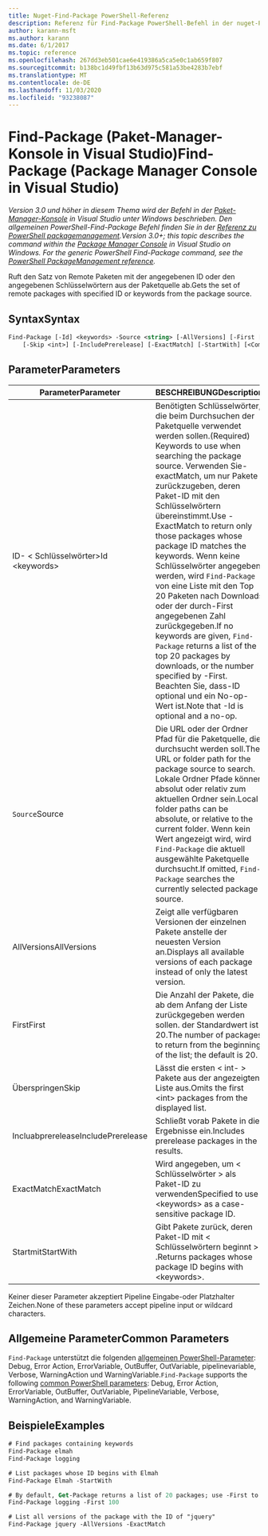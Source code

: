 ```yaml
---
title: Nuget-Find-Package PowerShell-Referenz
description: Referenz für Find-Package PowerShell-Befehl in der nuget-Paket-Manager-Konsole in Visual Studio.
author: karann-msft
ms.author: karann
ms.date: 6/1/2017
ms.topic: reference
ms.openlocfilehash: 267dd3eb501cae6e419386a5ca5e0c1ab659f807
ms.sourcegitcommit: b138bc1d49fbf13b63d975c581a53be4283b7ebf
ms.translationtype: MT
ms.contentlocale: de-DE
ms.lasthandoff: 11/03/2020
ms.locfileid: "93238087"
---
```

# <a name="find-package-package-manager-console-in-visual-studio"></a><span data-ttu-id="30dd4-103">Find-Package (Paket-Manager-Konsole in Visual Studio)</span><span class="sxs-lookup"><span data-stu-id="30dd4-103">Find-Package (Package Manager Console in Visual Studio)</span></span>

<span data-ttu-id="30dd4-104">*Version 3.0 und höher in diesem Thema wird der Befehl in der [Paket-Manager-Konsole](../../consume-packages/install-use-packages-powershell.md) in Visual Studio unter Windows beschrieben. Den allgemeinen PowerShell-Find-Package Befehl finden Sie in der [Referenz zu PowerShell packagemanagement](/powershell/module/packagemanagement/?view=powershell-6).*</span><span class="sxs-lookup"><span data-stu-id="30dd4-104">*Version 3.0+; this topic describes the command within the [Package Manager Console](../../consume-packages/install-use-packages-powershell.md) in Visual Studio on Windows. For the generic PowerShell Find-Package command, see the [PowerShell PackageManagement reference](/powershell/module/packagemanagement/?view=powershell-6).*</span></span>

<span data-ttu-id="30dd4-105">Ruft den Satz von Remote Paketen mit der angegebenen ID oder den angegebenen Schlüsselwörtern aus der Paketquelle ab.</span><span class="sxs-lookup"><span data-stu-id="30dd4-105">Gets the set of remote packages with specified ID or keywords from the package source.</span></span>

## <a name="syntax"></a><span data-ttu-id="30dd4-106">Syntax</span><span class="sxs-lookup"><span data-stu-id="30dd4-106">Syntax</span></span>

```ps
Find-Package [-Id] <keywords> -Source <string> [-AllVersions] [-First [<int>]]
    [-Skip <int>] [-IncludePrerelease] [-ExactMatch] [-StartWith] [<CommonParameters>]
```

## <a name="parameters"></a><span data-ttu-id="30dd4-107">Parameter</span><span class="sxs-lookup"><span data-stu-id="30dd4-107">Parameters</span></span>

| <span data-ttu-id="30dd4-108">Parameter</span><span class="sxs-lookup"><span data-stu-id="30dd4-108">Parameter</span></span> | <span data-ttu-id="30dd4-109">BESCHREIBUNG</span><span class="sxs-lookup"><span data-stu-id="30dd4-109">Description</span></span> |
| --- | --- |
| <span data-ttu-id="30dd4-110">ID- &lt; Schlüsselwörter&gt;</span><span class="sxs-lookup"><span data-stu-id="30dd4-110">Id &lt;keywords&gt;</span></span> | <span data-ttu-id="30dd4-111">Benötigten Schlüsselwörter, die beim Durchsuchen der Paketquelle verwendet werden sollen.</span><span class="sxs-lookup"><span data-stu-id="30dd4-111">(Required) Keywords to use when searching the package source.</span></span> <span data-ttu-id="30dd4-112">Verwenden Sie-exactMatch, um nur Pakete zurückzugeben, deren Paket-ID mit den Schlüsselwörtern übereinstimmt.</span><span class="sxs-lookup"><span data-stu-id="30dd4-112">Use -ExactMatch to return only those packages whose package ID matches the keywords.</span></span> <span data-ttu-id="30dd4-113">Wenn keine Schlüsselwörter angegeben werden, wird `Find-Package` von eine Liste mit den Top 20 Paketen nach Downloads oder der durch-First angegebenen Zahl zurückgegeben.</span><span class="sxs-lookup"><span data-stu-id="30dd4-113">If no keywords are given, `Find-Package` returns a list of the top 20 packages by downloads, or the number specified by -First.</span></span> <span data-ttu-id="30dd4-114">Beachten Sie, dass-ID optional und ein No-op-Wert ist.</span><span class="sxs-lookup"><span data-stu-id="30dd4-114">Note that -Id is optional and a no-op.</span></span> |
| <span data-ttu-id="30dd4-115">`Source`</span><span class="sxs-lookup"><span data-stu-id="30dd4-115">Source</span></span> | <span data-ttu-id="30dd4-116">Die URL oder der Ordner Pfad für die Paketquelle, die durchsucht werden soll.</span><span class="sxs-lookup"><span data-stu-id="30dd4-116">The URL or folder path for the package source to search.</span></span> <span data-ttu-id="30dd4-117">Lokale Ordner Pfade können absolut oder relativ zum aktuellen Ordner sein.</span><span class="sxs-lookup"><span data-stu-id="30dd4-117">Local folder paths can be absolute, or relative to the current folder.</span></span> <span data-ttu-id="30dd4-118">Wenn kein Wert angezeigt wird, wird `Find-Package` die aktuell ausgewählte Paketquelle durchsucht.</span><span class="sxs-lookup"><span data-stu-id="30dd4-118">If omitted, `Find-Package` searches the currently selected package source.</span></span> |
| <span data-ttu-id="30dd4-119">AllVersions</span><span class="sxs-lookup"><span data-stu-id="30dd4-119">AllVersions</span></span> | <span data-ttu-id="30dd4-120">Zeigt alle verfügbaren Versionen der einzelnen Pakete anstelle der neuesten Version an.</span><span class="sxs-lookup"><span data-stu-id="30dd4-120">Displays all available versions of each package instead of only the latest version.</span></span> |
| <span data-ttu-id="30dd4-121">First</span><span class="sxs-lookup"><span data-stu-id="30dd4-121">First</span></span> | <span data-ttu-id="30dd4-122">Die Anzahl der Pakete, die ab dem Anfang der Liste zurückgegeben werden sollen. der Standardwert ist 20.</span><span class="sxs-lookup"><span data-stu-id="30dd4-122">The number of packages to return from the beginning of the list; the default is 20.</span></span> |
| <span data-ttu-id="30dd4-123">Überspringen</span><span class="sxs-lookup"><span data-stu-id="30dd4-123">Skip</span></span> | <span data-ttu-id="30dd4-124">Lässt die ersten &lt; int- &gt; Pakete aus der angezeigten Liste aus.</span><span class="sxs-lookup"><span data-stu-id="30dd4-124">Omits the first &lt;int&gt; packages from the displayed list.</span></span>  |
| <span data-ttu-id="30dd4-125">Incluabprerelease</span><span class="sxs-lookup"><span data-stu-id="30dd4-125">IncludePrerelease</span></span> | <span data-ttu-id="30dd4-126">Schließt vorab Pakete in die Ergebnisse ein.</span><span class="sxs-lookup"><span data-stu-id="30dd4-126">Includes prerelease packages in the results.</span></span> |
| <span data-ttu-id="30dd4-127">ExactMatch</span><span class="sxs-lookup"><span data-stu-id="30dd4-127">ExactMatch</span></span> | <span data-ttu-id="30dd4-128">Wird angegeben, um &lt; Schlüsselwörter &gt; als Paket-ID zu verwenden</span><span class="sxs-lookup"><span data-stu-id="30dd4-128">Specified to use &lt;keywords&gt; as a case-sensitive package ID.</span></span> |
| <span data-ttu-id="30dd4-129">Startmit</span><span class="sxs-lookup"><span data-stu-id="30dd4-129">StartWith</span></span> | <span data-ttu-id="30dd4-130">Gibt Pakete zurück, deren Paket-ID mit &lt; Schlüsselwörtern beginnt &gt; .</span><span class="sxs-lookup"><span data-stu-id="30dd4-130">Returns packages whose package ID begins with &lt;keywords&gt;.</span></span> |

<span data-ttu-id="30dd4-131">Keiner dieser Parameter akzeptiert Pipeline Eingabe-oder Platzhalter Zeichen.</span><span class="sxs-lookup"><span data-stu-id="30dd4-131">None of these parameters accept pipeline input or wildcard characters.</span></span>

## <a name="common-parameters"></a><span data-ttu-id="30dd4-132">Allgemeine Parameter</span><span class="sxs-lookup"><span data-stu-id="30dd4-132">Common Parameters</span></span>

<span data-ttu-id="30dd4-133">`Find-Package` unterstützt die folgenden [allgemeinen PowerShell-Parameter](/powershell/module/microsoft.powershell.core/about/about_commonparameters): Debug, Error Action, ErrorVariable, OutBuffer, OutVariable, pipelinevariable, Verbose, WarningAction und WarningVariable.</span><span class="sxs-lookup"><span data-stu-id="30dd4-133">`Find-Package` supports the following [common PowerShell parameters](/powershell/module/microsoft.powershell.core/about/about_commonparameters): Debug, Error Action, ErrorVariable, OutBuffer, OutVariable, PipelineVariable, Verbose, WarningAction, and WarningVariable.</span></span>

## <a name="examples"></a><span data-ttu-id="30dd4-134">Beispiele</span><span class="sxs-lookup"><span data-stu-id="30dd4-134">Examples</span></span>

```ps
# Find packages containing keywords
Find-Package elmah
Find-Package logging

# List packages whose ID begins with Elmah
Find-Package Elmah -StartWith

# By default, Get-Package returns a list of 20 packages; use -First to show more
Find-Package logging -First 100

# List all versions of the package with the ID of "jquery"
Find-Package jquery -AllVersions -ExactMatch
```